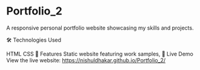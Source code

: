 # Portfolio_2
A responsive personal portfolio website showcasing my skills and projects.

🛠️ Technologies Used

HTML
CSS
🌟 Features
Static website featuring work samples,
🚀 Live Demo View the live website: https://nishuldhakar.github.io/Portfolio_2/
